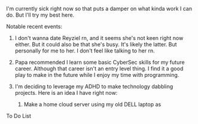 
I'm currently sick right now so that puts a damper on what kinda work I can do. But I'll try my best here.

Notable recent events:
1. I don't wanna date Reyziel rn, and it seems she's not keen right now either. But it could also be that she's busy. It's likely the latter. But personally for me to her. I don't feel like talking to her rn.
2. Papa recommended I learn some basic CyberSec skills for my future career. Although that career isn't an entry level thing. I find it a good play to make in the future while I enjoy my time with programming.

3. I'm deciding to leverage my ADHD to make technology dabbling projects. Here is an idea I have right now:
	1. Make a home cloud server using my old DELL laptop as 

To Do List